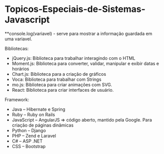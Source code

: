 # Topicos-Especiais-de-Sistemas-Javascript

**console.log(variavel) - serve para mostrar a informação guardada em uma variavel.


Bibliotecas:

* jQuery.js: Biblioteca para trabalhar interagindo com o HTML
* Moment.js: Biblioteca para converter, validar, manipular e exibir datas e horários
* Chart.js: Biblioteca para a criação de gráficos
* Voca: Biblioteca para trabalhar com Strings
* mo.js: Biblioteca para criar animações com SVG. 
* React: Biblioteca para criar interfaces de usuário.


Framework:

* Java – Hibernate e Spring
* Ruby – Ruby on Rails
* JavaScript – AngularJS => código aberto, mantido pela Google. Para criação de páginas dinâmicas
* Python – Django
* PHP – Zend e Laravel
* C# – ASP .NET
* CSS – Bootstrap
